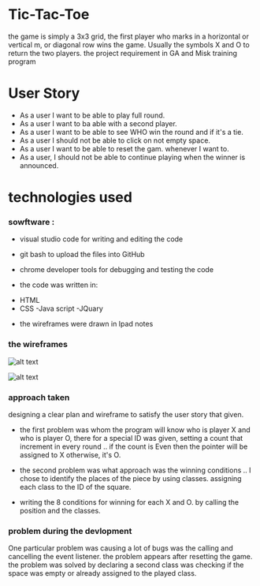 # Tic-Tac-Toe
the game is simply a 3x3 grid, the first player who marks in a horizontal or vertical m, or diagonal row wins the game. Usually the symbols X and O to return the two players. 
the project requirement in GA and Misk training program 

# User Story

- As a user I want to be able to play full round. 
- As a user I want to ba able with a second player. 
- As a user I want to be able to see WHO win the round and if it's a tie.
- As a user I should not be able to click on not empty space. 
- As a user I want to be able to reset the gam. whenever I want to.
- As a user, I should not be able to continue playing when the winner is announced. 


# technologies used

### sowftware : 
* visual studio code  for writing and editing the code 
* git bash to upload the files into GitHub 
* chrome developer tools for debugging  and testing the code 

 * the code was written in: 
- HTML 
- CSS 
-Java script 
-JQuary

* the wireframes were drawn in Ipad notes


### the wireframes 
![alt text](https://www5.0zz0.com/2020/02/06/02/316634545.png "plan-1")


![alt text](https://www5.0zz0.com/2020/02/06/02/529363120.png "plan-2")


### approach taken
designing a clear plan and wireframe to satisfy the user story that given. 


* the first problem was whom the program will know who is player X and who is player O, there for a special ID was given, setting a count that increment in every round .. if the count is Even then the pointer will be assigned to X otherwise, it's O.

* the second problem was what approach was the winning conditions .. I chose to identify the places of the piece by using classes. assigning each class to the ID of the square. 

* writing the 8 conditions for winning for each X and O. by calling the position and the classes. 

### problem during the devlopment 
One particular problem was causing a lot of bugs was the calling and cancelling the event listener. the problem appears after resetting the game. the problem was solved by declaring a second class was checking if the space was empty or already assigned to the played class. 
